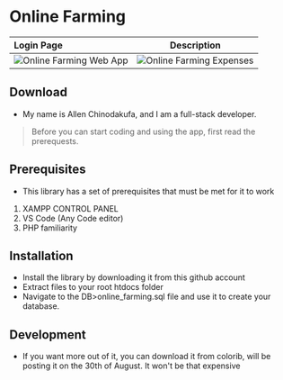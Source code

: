 # Online Farming
| Login Page  | Description |
| :---        |    :----:   | 
| ![Online Farming Web App](https://user-images.githubusercontent.com/83924454/125264057-d2719c00-e303-11eb-848b-7c1f09270021.png) | ![Online Farming Expenses](https://user-images.githubusercontent.com/83924454/125266731-647aa400-e306-11eb-9294-fc27fccfeb87.png) |

## Download
- My name is Allen Chinodakufa, and I am a full-stack developer.
> Before you can start coding and using the app, first read the prerequests.

## Prerequisites

- This library has a set of prerequisites that must be met for it to work

1.  XAMPP CONTROL PANEL
2.  VS Code (Any Code editor)
3.  PHP familiarity

## Installation

- Install the library by downloading it from this github account
- Extract files to your root htdocs folder
- Navigate to the DB>online_farming.sql file and use it to create your database.

## Development
- If you want more out of it, you can download it from colorib, will be posting it on the 30th of August. It won't be that expensive
